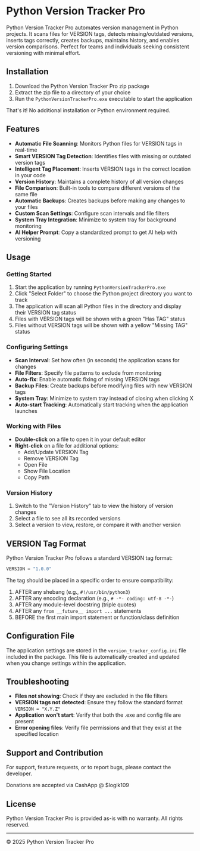 # Python Version Tracker Pro

Python Version Tracker Pro automates version management in Python projects. It scans files for VERSION tags, detects missing/outdated versions, inserts tags correctly, creates backups, maintains history, and enables version comparisons. Perfect for teams and individuals seeking consistent versioning with minimal effort.

## Installation

1. Download the Python Version Tracker Pro zip package
2. Extract the zip file to a directory of your choice
3. Run the `PythonVersionTrackerPro.exe` executable to start the application

That's it! No additional installation or Python environment required.

## Features

- **Automatic File Scanning**: Monitors Python files for VERSION tags in real-time
- **Smart VERSION Tag Detection**: Identifies files with missing or outdated version tags
- **Intelligent Tag Placement**: Inserts VERSION tags in the correct location in your code
- **Version History**: Maintains a complete history of all version changes
- **File Comparison**: Built-in tools to compare different versions of the same file
- **Automatic Backups**: Creates backups before making any changes to your files
- **Custom Scan Settings**: Configure scan intervals and file filters
- **System Tray Integration**: Minimize to system tray for background monitoring
- **AI Helper Prompt**: Copy a standardized prompt to get AI help with versioning

## Usage

### Getting Started

1. Start the application by running `PythonVersionTrackerPro.exe`
2. Click "Select Folder" to choose the Python project directory you want to track
3. The application will scan all Python files in the directory and display their VERSION tag status
4. Files with VERSION tags will be shown with a green "Has TAG" status
5. Files without VERSION tags will be shown with a yellow "Missing TAG" status

### Configuring Settings

- **Scan Interval**: Set how often (in seconds) the application scans for changes
- **File Filters**: Specify file patterns to exclude from monitoring
- **Auto-fix**: Enable automatic fixing of missing VERSION tags
- **Backup Files**: Create backups before modifying files with new VERSION tags
- **System Tray**: Minimize to system tray instead of closing when clicking X
- **Auto-start Tracking**: Automatically start tracking when the application launches

### Working with Files

- **Double-click** on a file to open it in your default editor
- **Right-click** on a file for additional options:
  - Add/Update VERSION Tag
  - Remove VERSION Tag
  - Open File
  - Show File Location
  - Copy Path

### Version History

1. Switch to the "Version History" tab to view the history of version changes
2. Select a file to see all its recorded versions
3. Select a version to view, restore, or compare it with another version

## VERSION Tag Format

Python Version Tracker Pro follows a standard VERSION tag format:

```python
VERSION = "1.0.0"
```

The tag should be placed in a specific order to ensure compatibility:

1. AFTER any shebang (e.g., `#!/usr/bin/python3`)
2. AFTER any encoding declaration (e.g., `# -*- coding: utf-8 -*-`)
3. AFTER any module-level docstring (triple quotes)
4. AFTER any `from __future__ import ...` statements
5. BEFORE the first main import statement or function/class definition

## Configuration File

The application settings are stored in the `version_tracker_config.ini` file included in the package. This file is automatically created and updated when you change settings within the application.

## Troubleshooting

- **Files not showing**: Check if they are excluded in the file filters
- **VERSION tags not detected**: Ensure they follow the standard format `VERSION = "X.Y.Z"`
- **Application won't start**: Verify that both the .exe and config file are present
- **Error opening files**: Verify file permissions and that they exist at the specified location

## Support and Contribution

For support, feature requests, or to report bugs, please contact the developer.

Donations are accepted via CashApp @ $logik109

## License

Python Version Tracker Pro is provided as-is with no warranty. All rights reserved.

---

© 2025 Python Version Tracker Pro
